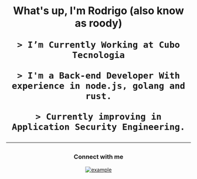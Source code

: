 <h1 align="center">What's up, I'm Rodrigo (also know as roody)

```
> I’m Currently Working at Cubo Tecnologia

> I'm a Back-end Developer With experience in node.js, golang and rust.

> Currently improving in Application Security Engineering.
```

----

<h3 align="center">Connect with me</h3>

<div style="margin-top:10px" align="center">
  <div>
    <a  href="https://www.linkedin.com/in/rodrigojoao1/" target="_blank">
      <img src="https://img.shields.io/badge/Linked%20In-0A66C2.svg?style=for-the-badge&logo=linkedin&logoColor=white" alt="example"/>
    </a>
  </div>
</div>
